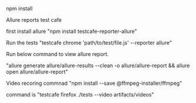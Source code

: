 npm install 


Allure reports test cafe 

first install allure "npm install testcafe-reporter-allure"

Run the tests "testcafe chrome 'path/to/test/file.js' --reporter allure"

Run below command to view allure report.

"allure generate allure/allure-results --clean -o allure/allure-report && allure open allure/allure-report"


Video recoring commnad
"npm install --save @ffmpeg-installer/ffmpeg"

command is "testcafe firefox ./tests --video artifacts/videos"
